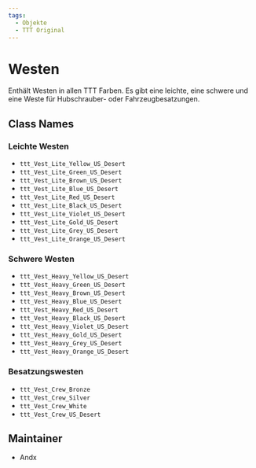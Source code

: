 ```yaml
---
tags:
  - Objekte
  - TTT Original
---
```


# Westen

Enthält Westen in allen TTT Farben. Es gibt eine leichte, eine schwere und eine Weste für Hubschrauber- oder Fahrzeugbesatzungen.

## Class Names

### Leichte Westen

- `ttt_Vest_Lite_Yellow_US_Desert`
- `ttt_Vest_Lite_Green_US_Desert`
- `ttt_Vest_Lite_Brown_US_Desert`
- `ttt_Vest_Lite_Blue_US_Desert`
- `ttt_Vest_Lite_Red_US_Desert`
- `ttt_Vest_Lite_Black_US_Desert`
- `ttt_Vest_Lite_Violet_US_Desert`
- `ttt_Vest_Lite_Gold_US_Desert`
- `ttt_Vest_Lite_Grey_US_Desert`
- `ttt_Vest_Lite_Orange_US_Desert`

### Schwere Westen

- `ttt_Vest_Heavy_Yellow_US_Desert`
- `ttt_Vest_Heavy_Green_US_Desert`
- `ttt_Vest_Heavy_Brown_US_Desert`
- `ttt_Vest_Heavy_Blue_US_Desert`
- `ttt_Vest_Heavy_Red_US_Desert`
- `ttt_Vest_Heavy_Black_US_Desert`
- `ttt_Vest_Heavy_Violet_US_Desert`
- `ttt_Vest_Heavy_Gold_US_Desert`
- `ttt_Vest_Heavy_Grey_US_Desert`
- `ttt_Vest_Heavy_Orange_US_Desert`

### Besatzungswesten

- `ttt_Vest_Crew_Bronze`
- `ttt_Vest_Crew_Silver`
- `ttt_Vest_Crew_White`
- `ttt_Vest_Crew_US_Desert`

## Maintainer

- Andx
